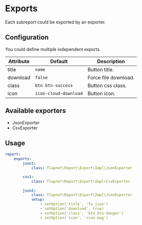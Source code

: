 # Exports

Each subreport could be exported by an exporter.

## Configuration

You could define multiple independent exports.

| Attribute | Default               | Description          |
|-----------|-----------------------|----------------------|
| title     | `name`                | Button title.        |
| download  | `false`               | Force file download. |
| class     | `btn btn-success`     | Button css class.    |
| icon      | `icon-cloud-download` | Button icon.         |

## Available exporters

- JsonExporter
- CsvExporter

## Usage

```yaml
report:
    exports:
        json1:
            class: Tlapnet\Report\Export\Impl\JsonExporter

        csv1:
            class: Tlapnet\Report\Export\Impl\CsvExporter
        
        json2:
            class: Tlapnet\Report\Export\Impl\JsonExporter
            setup:
                - setOption('title', 'To json')
                - setOption('download', true)
                - setOption('class', 'btn btn-danger')
                - setOption('icon', 'icon-bug')
```
